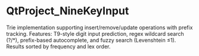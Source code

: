 # QtProject_NineKeyInput
Trie implementation supporting insert/remove/update operations with prefix tracking. Features: T9-style digit input prediction, regex wildcard search (?/*), prefix-based autocomplete, and fuzzy search (Levenshtein ≤1). Results sorted by frequency and lex order.
